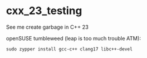 # cxx_23_testing
 See me create garbage in C++ 23

openSUSE tumbleweed (leap is too much trouble ATM):
```
sudo zypper install gcc-c++ clang17 libc++-devel
```

